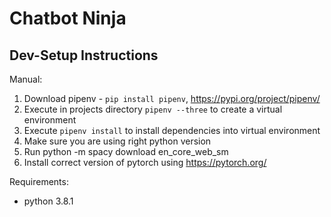 # Chatbot Ninja

## Dev-Setup Instructions

Manual:

1. Download pipenv - `pip install pipenv`, https://pypi.org/project/pipenv/
2. Execute in projects directory `pipenv --three` to create a virtual environment
3. Execute `pipenv install` to install dependencies into virtual environment
4. Make sure you are using right python version
5. Run python -m spacy download en_core_web_sm
6. Install correct version of pytorch using https://pytorch.org/

Requirements:
- python 3.8.1